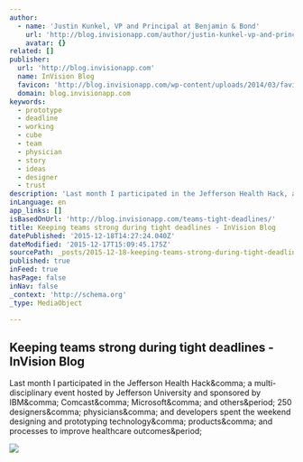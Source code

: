 ```yaml
---
author:
  - name: 'Justin Kunkel, VP and Principal at Benjamin & Bond'
    url: 'http://blog.invisionapp.com/author/justin-kunkel-vp-and-principal-at-benjamin-bond/'
    avatar: {}
related: []
publisher:
  url: 'http://blog.invisionapp.com'
  name: InVision Blog
  favicon: 'http://blog.invisionapp.com/wp-content/uploads/2014/03/favicon.png'
  domain: blog.invisionapp.com
keywords:
  - prototype
  - deadline
  - working
  - cube
  - team
  - physician
  - story
  - ideas
  - designer
  - trust
description: 'Last month I participated in the Jefferson Health Hack, a multi-disciplinary event hosted by Jefferson University and sponsored by IBM, Comcast, Microsoft, and others. 250 designers, physicians, and developers spent the weekend designing and prototyping technology, products, and processes to improve healthcare outcomes.'
inLanguage: en
app_links: []
isBasedOnUrl: 'http://blog.invisionapp.com/teams-tight-deadlines/'
title: Keeping teams strong during tight deadlines - InVision Blog
datePublished: '2015-12-18T14:27:24.040Z'
dateModified: '2015-12-17T15:09:45.175Z'
sourcePath: _posts/2015-12-18-keeping-teams-strong-during-tight-deadlines-invision-blog.md
published: true
inFeed: true
hasPage: false
inNav: false
_context: 'http://schema.org'
_type: MediaObject

---
```

<article style=""><h1>Keeping teams strong during tight deadlines - InVision Blog</h1><p>Last month I participated in the Jefferson Health Hack&amp;comma; a multi-disciplinary event hosted by Jefferson University and sponsored by IBM&amp;comma; Comcast&amp;comma; Microsoft&amp;comma; and others&amp;period; 250 designers&amp;comma; physicians&amp;comma; and developers spent the weekend designing and prototyping technology&amp;comma; products&amp;comma; and processes to improve healthcare outcomes&amp;period;</p><img src="http://s3.amazonaws.com/blog.invisionapp.com/uploads/2015/12/deadlines-05.jpg" /></article>